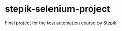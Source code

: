 # stepik-selenium-project
Final project for the [test automation course by Stepik](https://stepik.org/course/575/syllabus)
